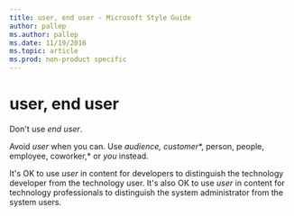 ```yaml
---
title: user, end user - Microsoft Style Guide
author: pallep
ms.author: pallep
ms.date: 11/19/2016
ms.topic: article
ms.prod: non-product specific
---
```


# user, end user

Don't use *end user*. 

Avoid *user* when you can. Use *audience,* *customer**, person, people, employee, coworker,* or *you* instead.

It's OK to use *user* in content for developers to distinguish the technology developer from the technology user. It's also OK to use *user* in content for technology professionals to distinguish the system administrator from the system users.
